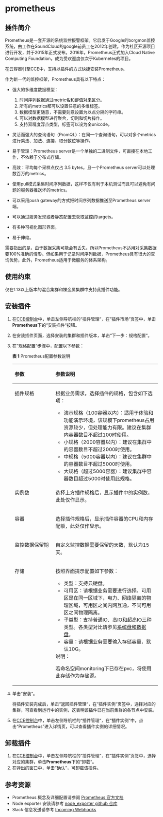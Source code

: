 # prometheus<a name="cce_01_0221"></a>

## 插件简介<a name="section173631312185614"></a>

Prometheus是一套开源的系统监控报警框架。它启发于Google的borgmon监控系统，由工作在SoundCloud的google前员工在2012年创建，作为社区开源项目进行开发，并于2015年正式发布。2016年，Prometheus正式加入Cloud Native Computing Foundation，成为受欢迎度仅次于Kubernetes的项目。

在云容器引擎CCE中，支持以插件的方式快捷安装Prometheus。

作为新一代的监控框架，Prometheus具有以下特点：

-   强大的多维度数据模型：
    1.  时间序列数据通过metric名和键值对来区分。
    2.  所有的metrics都可以设置任意的多维标签。
    3.  数据模型更随意，不需要刻意设置为以点分隔的字符串。
    4.  可以对数据模型进行聚合，切割和切片操作。
    5.  支持双精度浮点类型，标签可以设为全unicode。


-   灵活而强大的查询语句（PromQL）：在同一个查询语句，可以对多个metrics进行乘法、加法、连接、取分数位等操作。
-   易于管理：Prometheus server是一个单独的二进制文件，可直接在本地工作，不依赖于分布式存储。
-   高效：平均每个采样点仅占 3.5 bytes，且一个Prometheus server可以处理数百万的metrics。
-   使用pull模式采集时间序列数据，这样不仅有利于本机测试而且可以避免有问题的服务器推送坏的metrics。
-   可以采用push gateway的方式把时间序列数据推送至Prometheus server端。
-   可以通过服务发现或者静态配置去获取监控的targets。
-   有多种可视化图形界面。
-   易于伸缩。

需要指出的是，由于数据采集可能会有丢失，所以Prometheus不适用对采集数据要100%准确的情形。但如果用于记录时间序列数据，Prometheus具有很大的查询优势，此外，Prometheus适用于微服务的体系架构。

## 使用约束<a name="section11172124718374"></a>

仅在1.13以上版本的混合集群和裸金属集群中支持此插件功能。

## 安装插件<a name="section189463341114"></a>

1.  在[CCE控制台](https://console.huaweicloud.com/cce2.0/?utm_source=helpcenter)中，单击左侧导航栏的“插件管理“，在“插件市场“页签中，单击**Prometheus**下的“安装插件“按钮。
2.  在安装插件页面，选择安装的集群和插件版本，单击“下一步：规格配置“。
3.  在“规格配置“步骤中，配置以下参数：

    **表 1**  Prometheus配置参数说明

    <a name="table16321825732"></a>
    <table><thead align="left"><tr id="row173212251235"><th class="cellrowborder" valign="top" width="28.000000000000004%" id="mcps1.2.3.1.1"><p id="p43211725338"><a name="p43211725338"></a><a name="p43211725338"></a>参数</p>
    </th>
    <th class="cellrowborder" valign="top" width="72%" id="mcps1.2.3.1.2"><p id="p0322102516320"><a name="p0322102516320"></a><a name="p0322102516320"></a>参数说明</p>
    </th>
    </tr>
    </thead>
    <tbody><tr id="row163229255313"><td class="cellrowborder" valign="top" width="28.000000000000004%" headers="mcps1.2.3.1.1 "><p id="p1232219251339"><a name="p1232219251339"></a><a name="p1232219251339"></a>插件规格</p>
    </td>
    <td class="cellrowborder" valign="top" width="72%" headers="mcps1.2.3.1.2 "><p id="p173227259312"><a name="p173227259312"></a><a name="p173227259312"></a>根据业务需求，选择插件的规格，包含如下选项：</p>
    <a name="ul53876450305"></a><a name="ul53876450305"></a><ul id="ul53876450305"><li>演示规格（100容器以内）：适用于体验和功能演示环境，该规模下prometheus占用资源较少，但处理能力有限。建议在集群内容器数目不超过100时使用。</li><li>小规格（2000容器以内）：建议在集群中的容器数目不超过2000时使用。</li><li>中规格（5000容器以内）：建议在集群中的容器数目不超过5000时使用。</li><li>大规格（超过5000容器）：建议集群中容器数目超过5000时使用此规格。</li></ul>
    </td>
    </tr>
    <tr id="row6334727910"><td class="cellrowborder" valign="top" width="28.000000000000004%" headers="mcps1.2.3.1.1 "><p id="p233592498"><a name="p233592498"></a><a name="p233592498"></a>实例数</p>
    </td>
    <td class="cellrowborder" valign="top" width="72%" headers="mcps1.2.3.1.2 "><p id="p93701640145120"><a name="p93701640145120"></a><a name="p93701640145120"></a>选择上方插件规格后，显示插件中的实例数，此处仅作显示。</p>
    </td>
    </tr>
    <tr id="row111551253912"><td class="cellrowborder" valign="top" width="28.000000000000004%" headers="mcps1.2.3.1.1 "><p id="p51551451293"><a name="p51551451293"></a><a name="p51551451293"></a>容器</p>
    </td>
    <td class="cellrowborder" valign="top" width="72%" headers="mcps1.2.3.1.2 "><p id="p1437014065110"><a name="p1437014065110"></a><a name="p1437014065110"></a>选择插件规格后，显示插件容器的CPU和内存配额，此处仅作显示。</p>
    </td>
    </tr>
    <tr id="row1535723154615"><td class="cellrowborder" valign="top" width="28.000000000000004%" headers="mcps1.2.3.1.1 "><p id="p83591731124620"><a name="p83591731124620"></a><a name="p83591731124620"></a>监控数据保留期</p>
    </td>
    <td class="cellrowborder" valign="top" width="72%" headers="mcps1.2.3.1.2 "><p id="p1736012314462"><a name="p1736012314462"></a><a name="p1736012314462"></a>自定义监控数据需要保留的天数，默认为15天。</p>
    </td>
    </tr>
    <tr id="row133224252315"><td class="cellrowborder" valign="top" width="28.000000000000004%" headers="mcps1.2.3.1.1 "><p id="p23228259314"><a name="p23228259314"></a><a name="p23228259314"></a>存储</p>
    </td>
    <td class="cellrowborder" valign="top" width="72%" headers="mcps1.2.3.1.2 "><p id="p13325193219477"><a name="p13325193219477"></a><a name="p13325193219477"></a>按照界面提示配置如下参数：</p>
    <a name="ul14470191614487"></a><a name="ul14470191614487"></a><ul id="ul14470191614487"><li>类型：支持云硬盘。</li><li>可用区：请根据业务需要进行选择。可用区是在同一区域下，电力、网络隔离的物理区域，可用区之间内网互通，不同可用区之间物理隔离。</li><li>子类型：支持普通IO、高IO和超高IO三种类型。各类型对比请参见<a href="重置节点.md#li17544101419177">系统盘和数据盘</a>。</li><li>容量：请根据业务需要输入存储容量，默认10G。</li></ul>
    <div class="note" id="note132861729114815"><a name="note132861729114815"></a><a name="note132861729114815"></a><span class="notetitle"> 说明： </span><div class="notebody"><p id="p1328618298481"><a name="p1328618298481"></a><a name="p1328618298481"></a>若命名空间monitoring下已存在pvc，将使用此存储作为存储源。</p>
    </div></div>
    </td>
    </tr>
    </tbody>
    </table>

4.  单击“安装“。

    待插件安装完成后，单击“返回插件管理“，在“插件实例“页签中，选择对应的集群，可查看到运行中的实例，这表明该插件已在当前集群的各节点中安装。

5.  在[CCE控制台](https://console.huaweicloud.com/cce2.0/?utm_source=helpcenter)中，单击左侧导航栏的“插件管理“，在“插件实例”中，点击“Prometheus”进入详情页，可以查看插件实例的详细情况。

## 卸载插件<a name="section1395073191112"></a>

1.  在[CCE控制台](https://console.huaweicloud.com/cce2.0/?utm_source=helpcenter)中，单击左侧导航栏的“插件管理“，在“插件实例“页签中，选择对应的集群，单击**Prometheus**下的“卸载“。
2.  在弹出的窗口中，单击“确认“，可卸载该插件。

## 参考资源<a name="section16331426191116"></a>

-   Prometheus 概念及详细配置请参阅  [Prometheus 官方文档](https://prometheus.io/docs/introduction/overview/)
-   Node exporter 安装请参考  [node\_exporter github 仓库](https://github.com/prometheus/node_exporter)
-   Slack 信息发送请参考  [Incoming Webhooks](https://api.slack.com/incoming-webhooks)

